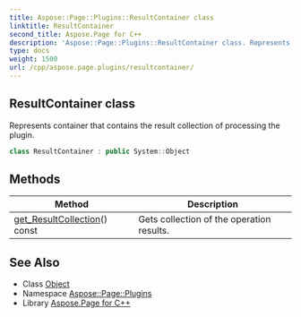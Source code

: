 ```yaml
---
title: Aspose::Page::Plugins::ResultContainer class
linktitle: ResultContainer
second_title: Aspose.Page for C++
description: 'Aspose::Page::Plugins::ResultContainer class. Represents container that contains the result collection of processing the plugin in C++.'
type: docs
weight: 1500
url: /cpp/aspose.page.plugins/resultcontainer/
---
```

## ResultContainer class


Represents container that contains the result collection of processing the plugin.

```cpp
class ResultContainer : public System::Object
```

## Methods

| Method | Description |
| --- | --- |
| [get_ResultCollection](./get_resultcollection/)() const | Gets collection of the operation results. |
## See Also

* Class [Object](../../system/object/)
* Namespace [Aspose::Page::Plugins](../)
* Library [Aspose.Page for C++](../../)
